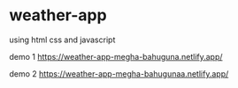 # weather-app
using html css and javascript




demo 1
https://weather-app-megha-bahuguna.netlify.app/

demo 2
https://weather-app-megha-bahugunaa.netlify.app/
